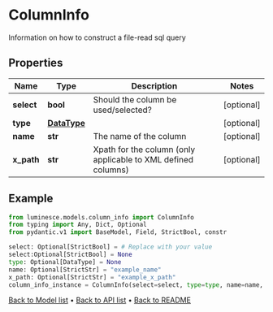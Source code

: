 # ColumnInfo

Information on how to construct a file-read sql query
## Properties
Name | Type | Description | Notes
------------ | ------------- | ------------- | -------------
**select** | **bool** | Should the column be used/selected? | [optional] 
**type** | [**DataType**](DataType.md) |  | [optional] 
**name** | **str** | The name of the column | [optional] 
**x_path** | **str** | Xpath for the column (only applicable to XML defined columns) | [optional] 
## Example

```python
from luminesce.models.column_info import ColumnInfo
from typing import Any, Dict, Optional
from pydantic.v1 import BaseModel, Field, StrictBool, constr

select: Optional[StrictBool] = # Replace with your value
select:Optional[StrictBool] = None
type: Optional[DataType] = None
name: Optional[StrictStr] = "example_name"
x_path: Optional[StrictStr] = "example_x_path"
column_info_instance = ColumnInfo(select=select, type=type, name=name, x_path=x_path)

```

[Back to Model list](../README.md#documentation-for-models) &#8226; [Back to API list](../README.md#documentation-for-api-endpoints) &#8226; [Back to README](../README.md)

